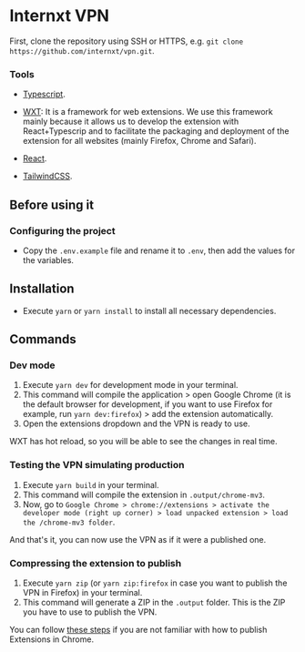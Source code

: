 # Internxt VPN

First, clone the repository using SSH or HTTPS, e.g. `git clone https://github.com/internxt/vpn.git`.

### Tools

- [Typescript](https://www.typescriptlang.org/).

- [WXT](https://wxt.dev/): It is a framework for web extensions. We use this framework mainly because it allows us to develop the extension with React+Typescrip and to facilitate the packaging and deployment of the extension for all websites (mainly Firefox, Chrome and Safari).

- [React](https://react.dev/).

- [TailwindCSS](https://tailwindcss.com/).

## Before using it

### Configuring the project

- Copy the `.env.example` file and rename it to `.env`, then add the values for the variables.

## Installation

- Execute `yarn` or `yarn install` to install all necessary dependencies.

## Commands

### Dev mode

1. Execute `yarn dev` for development mode in your terminal.
2. This command will compile the application > open Google Chrome (it is the default browser for development, if you want to use Firefox for example, run `yarn dev:firefox`) > add the extension automatically.
3. Open the extensions dropdown and the VPN is ready to use.

WXT has hot reload, so you will be able to see the changes in real time.

### Testing the VPN simulating production

1. Execute `yarn build` in your terminal.
2. This command will compile the extension in `.output/chrome-mv3`.
3. Now, go to `Google Chrome > chrome://extensions > activate the developer mode (right up corner) > load unpacked extension > load the /chrome-mv3 folder`.

And that's it, you can now use the VPN as if it were a published one.

### Compressing the extension to publish

1. Execute `yarn zip` (or `yarn zip:firefox` in case you want to publish the VPN in Firefox) in your terminal.
2. This command will generate a ZIP in the `.output` folder. This is the ZIP you have to use to publish the VPN.

You can follow [these steps](https://developer.chrome.com/docs/webstore/publish) if you are not familiar with how to publish Extensions in Chrome.

